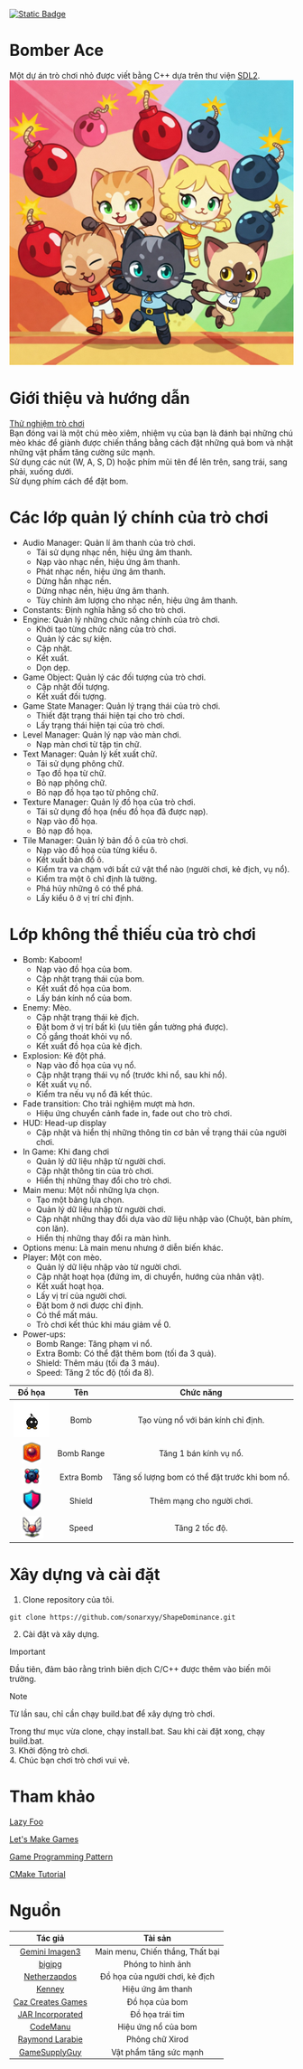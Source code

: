 [![Static Badge](https://img.shields.io/badge/Language-English-orange)](https://github.com/sonarxyy/ShapeDominance/blob/main/README.md)


# Bomber Ace
Một dự án trò chơi nhỏ được viết bằng C++ dựa trên thư viện [SDL2](https://wiki.libsdl.org/SDL2/FrontPage).  
![Bomber Ace](assets/image/mainmenubackground.png)


# Giới thiệu và hướng dẫn
[Thử nghiệm trò chơi](https://drive.google.com/file/d/1ExSnyQ_f-JOOmIt2xztoPsnXncyxaZn2/view?usp=sharing)  
Bạn đóng vai là một chú mèo xiêm, nhiệm vụ của bạn là đánh bại những chú mèo khác để giành được chiến thắng bằng cách đặt những quả bom và nhặt những vật phẩm tăng cường sức mạnh.  
Sử dụng các nút (W, A, S, D) hoặc phím mũi tên để lên trên, sang trái, sang phải, xuống dưới.  
Sử dụng phím cách để đặt bom.


# Các lớp quản lý chính của trò chơi
- Audio Manager: Quản lí âm thanh của trò chơi.
  - Tái sử dụng nhạc nền, hiệu ứng âm thanh.
  - Nạp vào nhạc nền, hiệu ứng âm thanh.
  - Phát nhạc nền, hiệu ứng âm thanh.
  - Dừng hẳn nhạc nền.
  - Dừng nhạc nền, hiệu ứng âm thanh.
  - Tùy chỉnh âm lượng cho nhạc nền, hiệu ứng âm thanh.
- Constants: Định nghĩa hằng số cho trò chơi.
- Engine: Quản lý những chức năng chính của trò chơi.
  - Khởi tạo từng chức năng của trò chơi.
  - Quản lý các sự kiện.
  - Cập nhật.
  - Kết xuất.
  - Dọn dẹp.
- Game Object: Quản lý các đối tượng của trò chơi.
  - Cập nhật đối tượng.
  - Kết xuất đối tượng.
- Game State Manager: Quản lý trạng thái của trò chơi.
  - Thiết đặt trạng thái hiện tại cho trò chơi.
  - Lấy trạng thái hiện tại của trò chơi.
- Level Manager: Quản lý nạp vào màn chơi.
  - Nạp màn chơi từ tập tin chữ.
- Text Manager: Quản lý kết xuất chữ.
  - Tái sử dụng phông chữ.
  - Tạo đồ họa từ chữ.
  - Bỏ nạp phông chữ.
  - Bỏ nạp đồ họa tạo từ phông chữ.
- Texture Manager: Quản lý đồ họa của trò chơi.
  - Tái sử dụng đồ họa (nếu đồ họa đã được nạp).
  - Nạp vào đồ họa.
  - Bỏ nạp đồ họa.
- Tile Manager: Quản lý bản đồ ô của trò chơi.
  - Nạp vào đồ họa của từng kiểu ô.
  - Kết xuất bản đồ ô.
  - Kiểm tra va chạm với bất cứ vật thể nào (người chơi, kẻ địch, vụ nổ).
  - Kiểm tra một ô chỉ định là tường.
  - Phá hủy những ô có thể phá.
  - Lấy kiểu ô ở vị trí chỉ định.


# Lớp không thể thiếu của trò chơi
- Bomb: Kaboom!
  - Nạp vào đồ họa của bom.
  - Cập nhật trạng thái của bom.
  - Kết xuất đồ họa của bom.
  - Lấy bán kính nổ của bom.
- Enemy: Mèo.
  - Cập nhật trạng thái kẻ địch.
  - Đặt bom ở vị trí bất kì (ưu tiên gần tường phá được).
  - Cố gắng thoát khỏi vụ nổ.
  - Kết xuất đồ họa của kẻ địch.
- Explosion: Kẻ đột phá.
  - Nạp vào đồ họa của vụ nổ.
  - Cập nhật trạng thái vụ nổ (trước khi nổ, sau khi nổ).
  - Kết xuất vụ nổ.
  - Kiểm tra nếu vụ nổ đã kết thúc.
- Fade transition: Cho trải nghiệm mượt mà hơn.
  - Hiệu ứng chuyển cảnh fade in, fade out cho trò chơi.
- HUD: Head-up display
  - Cập nhật và hiển thị những thông tin cơ bản về trạng thái của người chơi.
- In Game: Khi đang chơi
  - Quản lý dữ liệu nhập từ người chơi.
  - Cập nhật thông tin của trò chơi.
  - Hiển thị những thay đổi cho trò chơi.
- Main menu: Một nồi những lựa chọn.
  - Tạo một bảng lựa chọn.
  - Quản lý dữ liệu nhập từ người chơi.
  - Cập nhật những thay đổi dựa vào dữ liệu nhập vào (Chuột, bàn phím, con lăn).
  - Hiển thị những thay đổi ra màn hình.
- Options menu: Là main menu nhưng ở diễn biến khác.
- Player: Một con mèo.
  - Quản lý dữ liệu nhập vào từ người chơi.
  - Cập nhật hoạt họa (đứng im, di chuyển, hướng của nhân vật).
  - Kết xuất hoạt họa.
  - Lấy vị trí của người chơi.
  - Đặt bom ở nơi được chỉ định.
  - Có thể mất máu.
  - Trò chơi kết thúc khi máu giảm về 0.
- Power-ups:
  - Bomb Range: Tăng phạm vi nổ.
  - Extra Bomb: Có thể đặt thêm bom (tối đa 3 quả).
  - Shield: Thêm máu (tối đa 3 máu).
  - Speed: Tăng 2 tốc độ (tối đa 8).


|                     Đồ họa                     |     Tên    |                    Chức năng                   |
|:----------------------------------------------:|:----------:|:----------------------------------------------:|
|    ![Bomb](assets/animations/bomb/bomb0.png)   |    Bomb    |       Tạo vùng nổ với bán kính chỉ định.       |
| ![Bomb Range](assets/power-ups/bomb_range.png) | Bomb Range |             Tăng 1 bán kính vụ nổ.             |
| ![Extra Bomb](assets/power-ups/extra_bomb.png) | Extra Bomb | Tăng số lượng bom có thể đặt trước khi bom nổ. |
|     ![Shield](assets/power-ups/shield.png)     |   Shield   |            Thêm mạng cho người chơi.           |
|      ![Speed](assets/power-ups/speed.png)      |    Speed   |                 Tăng 2 tốc độ.                 |


# Xây dựng và cài đặt
1. Clone repository của tôi.
```
git clone https://github.com/sonarxyy/ShapeDominance.git
```
2. Cài đặt và xây dựng.
> [!IMPORTANT]
> Đầu tiên, đảm bảo rằng trình biên dịch C/C++ được thêm vào biến môi trường.

> [!NOTE]
> Từ lần sau, chỉ cần chạy build.bat để xây dựng trò chơi.

Trong thư mục vừa clone, chạy install.bat. Sau khi cài đặt xong, chạy build.bat.  
3. Khởi động trò chơi.  
4. Chúc bạn chơi trò chơi vui vẻ.


# Tham khảo
[Lazy Foo](https://lazyfoo.net/tutorials/SDL/)

[Let's Make Games](https://www.youtube.com/playlist?list=PLhfAbcv9cehhkG7ZQK0nfIGJC_C-wSLrx)

[Game Programming Pattern](https://gameprogrammingpatterns.com/contents.html)

[CMake Tutorial](https://cmake.org/cmake/help/latest/guide/tutorial/index.html)


# Nguồn
|                              Tác giả                              |              Tài sản             |
|:-----------------------------------------------------------------:|:--------------------------------:|
|  [Gemini Imagen3](https://deepmind.google/technologies/imagen-3/) | Main menu, Chiến thắng, Thất bại |
|                   [bigjpg](https://bigjpg.com/)                   |         Phóng to hình ảnh        |
|           [Netherzapdos](https://netherzapdos.itch.io/)           |  Đồ họa của người chơi, kẻ địch  |
|                 [Kenney](https://kenney.nl/assets)                |         Hiệu ứng âm thanh        |
|      [Caz Creates Games](https://caz-creates-games.itch.io/)      |          Đồ họa của bom          |
|            [JAR Incorporated](https://jarinc.itch.io/)            |          Đồ họa trái tim         |
|               [CodeManu](https://codemanu.itch.io/)               |        Hiệu ứng nổ của bom       |
| [Raymond Larabie](https://www.dafont.com/profile.php?user=137418) |          Phông chữ Xirod         |
|        [GameSupplyGuy](https://itch.io/profile/gamesupply)        |      Vật phẩm tăng sức mạnh      |